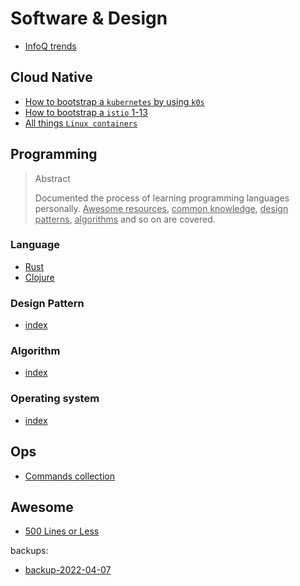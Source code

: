 # Software & Design

- [InfoQ trends](#content/infoq-trends)

## Cloud Native

- [How to bootstrap a `kubernetes` by using `k0s`](#content/cloud-native/k0s-bootstrap)
- [How to bootstrap a `istio` 1-13](#content/cloud-native/istio-1-13-bootstrap)
- [All things `Linux containers`](#content/cloud-native/all-things-linux-containers)

## Programming

<blockquote class="tip">
<p class="title">Abstract</p>
<p>Documented the process of learning programming languages personally. <ins>Awesome resources</ins>, <ins>common knowledge</ins>, <ins>design patterns</ins>, <ins>algorithms</ins> and so on are covered.</p>
</blockquote>

### Language

- [Rust](#content/p/pl/rust/index)
- [Clojure](#content/p/pl/clojure/index)

### Design Pattern

- [index](#content/p/dp/index)

### Algorithm

- [index](#content/p/a/index)

### Operating system

- [index](#content/p/os/index)

## Ops

- [Commands collection](#content/tips/useful-commands)

## Awesome

- [500 Lines or Less](https://github.com/aosabook/500lines)

<div class="grey-margin">
  <p>backups:</p>
  <ul>
    <li><a href="#content/backup-2022-04-07">backup-2022-04-07</a></li>
  </ul>
</div>